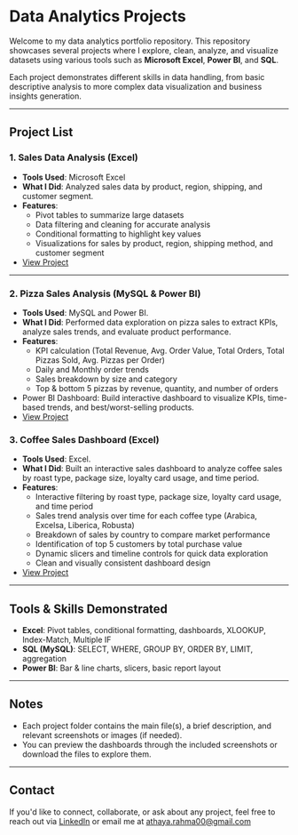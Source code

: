 # Data Analytics Projects

Welcome to my data analytics portfolio repository. This repository showcases several projects where I explore, clean, analyze, and visualize datasets using various tools such as **Microsoft Excel**, **Power BI**, and **SQL**.

Each project demonstrates different skills in data handling, from basic descriptive analysis to more complex data visualization and business insights generation.

---

## Project List

### 1. **Sales Data Analysis (Excel)** 
- **Tools Used**: Microsoft Excel
- **What I Did**: Analyzed sales data by product, region, shipping, and  customer segment.
- **Features**:
  - Pivot tables to summarize large datasets
  - Data filtering and cleaning for accurate analysis
  - Conditional formatting to highlight key values
  - Visualizations for sales by product, region, shipping method, and   customer segment
- [View Project](https://github.com/AthayaRahma00/My-portfolio/tree/main/Sales%20Analysis)

---

### 2. **Pizza Sales Analysis (MySQL & Power BI)**
- **Tools Used**: MySQL and Power BI.
- **What I Did**: Performed data exploration on pizza sales to extract KPIs, analyze sales trends, and evaluate product performance. 
- **Features**:
  - KPI calculation (Total Revenue, Avg. Order Value, Total Orders, Total Pizzas Sold, Avg. Pizzas per Order)  
  - Daily and Monthly order trends  
  - Sales breakdown by size and category  
  - Top & bottom 5 pizzas by revenue, quantity, and number of orders
- Power BI Dashboard: Build interactive dashboard to visualize KPIs, time-based trends, and best/worst-selling products.
- [View Project](./Pizza%20Sales)

### 3. **Coffee Sales Dashboard (Excel)**
- **Tools Used**: Excel.
- **What I Did**: Built an interactive sales dashboard to analyze coffee sales by roast type, package size, loyalty card usage, and time period.
- **Features**:
  - Interactive filtering by roast type, package size, loyalty card usage, and time period 
  - Sales trend analysis over time for each coffee type (Arabica, Excelsa, Liberica, Robusta) 
  - Breakdown of sales by country to compare market performance  
  - Identification of top 5 customers by total purchase value
  - Dynamic slicers and timeline controls for quick data exploration
  - Clean and visually consistent dashboard design
- [View Project](./Coffee_Sales)

---

## Tools & Skills Demonstrated
- **Excel**: Pivot tables, conditional formatting, dashboards, XLOOKUP, Index-Match, Multiple IF
- **SQL (MySQL)**: SELECT, WHERE, GROUP BY, ORDER BY, LIMIT, aggregation 
- **Power BI**: Bar & line charts, slicers, basic report layout


---

## Notes
- Each project folder contains the main file(s), a brief description, and relevant screenshots or images (if needed).
- You can preview the dashboards through the included screenshots or download the files to explore them.

---

## Contact
If you'd like to connect, collaborate, or ask about any project, feel free to reach out via [LinkedIn](https://linkedin.com/in/athaya-rahma-puteri) or email me at athaya.rahma00@gmail.com 
